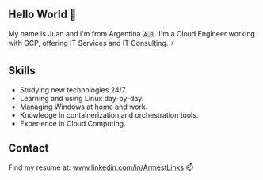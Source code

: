 ## Hello World 👋

My name is Juan and i'm from Argentina 🇦🇷. I'm a Cloud Engineer working with GCP, offering IT Services and IT Consulting. ⚡

## Skills
- Studying new technologies 24/7.
- Learning and using Linux day-by-day.
- Managing Windows at home and work.
- Knowledge in containerization and orchestration tools.
- Experience in Cloud Computing.

## Contact 
Find my resume at: www.linkedin.com/in/ArmestLinks 📫

<!--
**ArmestLinks/ArmestLInks** is a ✨ _special_ ✨ repository because its `README.md` (this file) appears on your GitHub profile.

Here are some ideas to get you started:

- 🔭 I’m currently working on ...
- 🌱 I’m currently learning ...
- 👯 I’m looking to collaborate on ...
- 🤔 I’m looking for help with ...
- 💬 Ask me about ...
- 📫 How to reach me: ...
- 😄 Pronouns: ...
- ⚡ Fun fact: ...
-->
